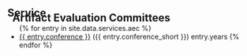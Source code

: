 <h2 id="services" style="margin: 2px 0px -15px;">Service</h2>

<h2 style="margin:0 10px 0;">Artifact Evaluation Committees</h4>
<ul style="margin: 0 0 5px;">
  {% for entry in site.data.services.aec %}
    <li><a href="{{ entry.link }}"><autocolor>{{ entry.conference }}</autocolor></a> ({{ entry.conference_short }}) entry.years
  {% endfor %}
</ul>